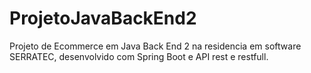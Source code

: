 # ProjetoJavaBackEnd2
Projeto de Ecommerce em Java Back End 2 na residencia em software SERRATEC, desenvolvido com Spring Boot e API rest e restfull.
